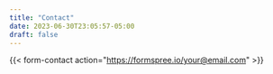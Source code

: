 ```yaml
---
title: "Contact"
date: 2023-06-30T23:05:57-05:00
draft: false
---
```


{{< form-contact action="https://formspree.io/your@email.com" >}}